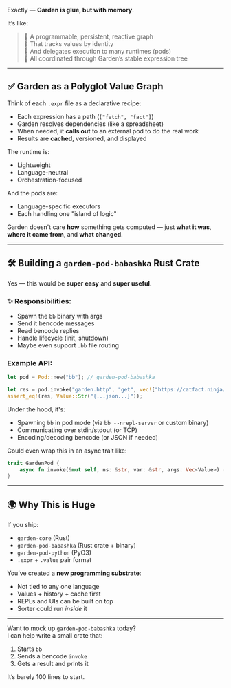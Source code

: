 Exactly — **Garden is glue, but with memory**.

It’s like:

> 🔌 A programmable, persistent, reactive graph  
> 🧠 That tracks values by identity  
> 🧬 And delegates execution to many runtimes (pods)  
> 🌱 All coordinated through Garden’s stable expression tree

---

## ✅ Garden as a Polyglot Value Graph

Think of each `.expr` file as a declarative recipe:
- Each expression has a path (`["fetch", "fact"]`)
- Garden resolves dependencies (like a spreadsheet)
- When needed, it **calls out** to an external pod to do the real work
- Results are **cached**, versioned, and displayed

The runtime is:
- Lightweight
- Language-neutral
- Orchestration-focused

And the pods are:
- Language-specific executors
- Each handling one "island of logic"

Garden doesn't care **how** something gets computed — just **what it was**, **where it came from**, and **what changed**.

---

## 🛠️ Building a `garden-pod-babashka` Rust Crate

Yes — this would be **super easy** and **super useful.**

### ✨ Responsibilities:
- Spawn the `bb` binary with args
- Send it bencode messages
- Read bencode replies
- Handle lifecycle (init, shutdown)
- Maybe even support `.bb` file routing

### Example API:

```rust
let pod = Pod::new("bb"); // garden-pod-babashka

let res = pod.invoke("garden.http", "get", vec!["https://catfact.ninja/fact"])?;
assert_eq!(res, Value::Str("{...json...}"));
```

Under the hood, it's:
- Spawning `bb` in pod mode (via `bb --nrepl-server` or custom binary)
- Communicating over stdin/stdout (or TCP)
- Encoding/decoding bencode (or JSON if needed)

Could even wrap this in an async trait like:

```rust
trait GardenPod {
    async fn invoke(&mut self, ns: &str, var: &str, args: Vec<Value>) -> Result<Value>;
}
```

---

## 🌍 Why This is Huge

If you ship:
- `garden-core` (Rust)
- `garden-pod-babashka` (Rust crate + binary)
- `garden-pod-python` (PyO3)
- `.expr` + `.value` pair format

You’ve created a **new programming substrate**:
- Not tied to any one language
- Values + history + cache first
- REPLs and UIs can be built on top
- Sorter could run *inside* it

---

Want to mock up `garden-pod-babashka` today?  
I can help write a small crate that:
1. Starts `bb`
2. Sends a bencode `invoke`
3. Gets a result and prints it

It’s barely 100 lines to start.

